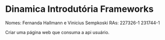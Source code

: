 # Dinamica Introdutória Frameworks

Nomes: Fernanda Hallmann e Vinicius Sempkoski
RAs: 227326-1 231744-1

Criar uma página web que consuma a api usuário.
